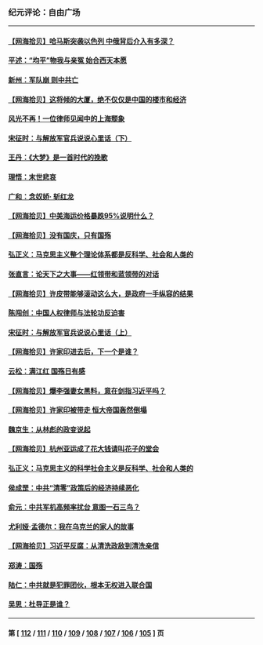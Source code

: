 ### 纪元评论：自由广场
---
#### [【网海拾贝】哈马斯突袭以色列 中俄背后介入有多深？](../../pages/nsc993/n14091956.md) 
#### [平述：“均平”物我与亲冤 始合西天本愿](../../pages/nsc993/n14091741.md) 
#### [新州：军队崩 则中共亡](../../pages/nsc993/n14091321.md) 
#### [【网海拾贝】这将倾的大厦，绝不仅仅是中国的楼市和经济](../../pages/nsc993/n14091299.md) 
#### [风光不再！一位律师见闻中的上海颓象](../../pages/nsc993/n14091280.md) 
#### [宋征时：与解放军官兵说说心里话（下）](../../pages/nsc993/n14090950.md) 
#### [王丹：《大梦》是一首时代的挽歌](../../pages/nsc993/n14090218.md) 
#### [理悟：末世悲哀](../../pages/nsc993/n14090239.md) 
#### [广和：念奴娇· 斩红龙](../../pages/nsc993/n14090227.md) 
#### [【网海拾贝】中美海运价格暴跌95%说明什么？](../../pages/nsc993/n14090212.md) 
#### [【网海拾贝】没有国庆，只有国殇](../../pages/nsc993/n14087799.md) 
#### [弘正义：马克思主义整个理论体系都是反科学、社会和人类的](../../pages/nsc993/n14087194.md) 
#### [张直言：论天下之大事——红领带和蓝领带的对话](../../pages/nsc993/n14087488.md) 
#### [【网海拾贝】许皮带能够滚动这么大，是政府一手纵容的结果](../../pages/nsc993/n14087186.md) 
#### [陈闯创：中国人权律师与法轮功反迫害](../../pages/nsc993/n14086954.md) 
#### [宋征时：与解放军官兵说说心里话（上）](../../pages/nsc993/n14086910.md) 
#### [【网海拾贝】许家印进去后，下一个是谁？](../../pages/nsc993/n14085853.md) 
#### [云松：满江红 国殇日有感](../../pages/nsc993/n14085842.md) 
#### [【网海拾贝】爆李强妻女黑料，意在剑指习近平吗？](../../pages/nsc993/n14085361.md) 
#### [【网海拾贝】许家印被带走 恒大帝国轰然倒塌](../../pages/nsc993/n14084263.md) 
#### [魏京生：从林彪的政变说起](../../pages/nsc993/n14084255.md) 
#### [【网海拾贝】杭州亚运成了花大钱请叫花子的堂会](../../pages/nsc993/n14083160.md) 
#### [弘正义：马克思主义的科学社会主义是反科学、社会和人类的](../../pages/nsc993/n14083124.md) 
#### [侯成罡：中共“清零”政策后的经济持续恶化](../../pages/nsc993/n14083084.md) 
#### [俞元：中共军机高频率扰台 意图一石三鸟？](../../pages/nsc993/n14082855.md) 
#### [尤利娅‧孟德尔：我在乌克兰的家人的故事](../../pages/nsc993/n14081436.md) 
#### [【网海拾贝】习近平反腐：从清洗政敌到清洗亲信](../../pages/nsc993/n14082325.md) 
#### [郑涛：国殇](../../pages/nsc993/n14082279.md) 
#### [陆仁：中共就是犯罪团伙，根本无权进入联合国](../../pages/nsc993/n14082227.md) 
#### [吴思：杜导正是谁？](../../pages/nsc993/n14082201.md) 

---
#### 第 [ [112](./112.md) / [111](./111.md) / [110](./110.md) / [109](./109.md) / [108](./108.md) / [107](./107.md) / [106](./106.md) / [105](./105.md) ] 页
